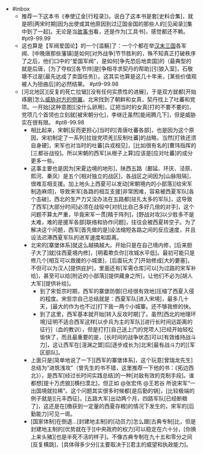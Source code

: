 - #inbox
    - 推荐一下这本书《奉使辽金[行程录]》。说白了这本书是套[史料合集]，就是把[两宋时期]因为出使或其他原因到过辽国金国的那些人的[见闻录][集中到了一起]。无论是当[故事书](https://www.zhihu.com/question/463744231/answer/1928704138)看，还是作为[工具书]，感觉都还不赖。 #pt9-99.99
    - 这也算是【军阀爱国论】的一个[滥觞]了：一个个都在举[汉末三国](https://www.zhihu.com/question/477553189/answer/2058019233)各军阀、[中晚唐那些藩镇]是如何[对外战争]节节胜利的，殊不知真正打破秩序了之后，他们口中的“爱国军阀”，是如何[争先恐后地卖国]的（最典型的就是后唐，[为了夺权][各节帅]是[争相寻求契丹的帮助][引狼入室]，石敬瑭不过是[最先达成了卖国任务]）。这其实也算是这几十年来，[某些价值观被人为扭曲后]的必然结果。 #pt9-99.98
    - [河北地区][反复的死亡拉锯][没有任何实质性的进展]，于是双方就都[开始琢磨]怎么[威胁对方的侧翼](https://www.zhihu.com/question/36030726/answer/85054515)。北宋找到了朝鲜和女真，契丹找上了吐蕃和党项。一开始[这种意图][没什么卵用]，辽把当时的女真[打的不要不要的]，党项几个首领也立刻就[被宋朝分化]，李继迁虽然[能闹腾几下]，但是威胁实在很有限。 #pt8-99.98
        - 相比起来，宋朝[反而更担心]当时的[青唐吐蕃各部]，也是因为这个原因，宋初制定了一系列[拉拢党项羌][反制吐蕃]的战略，当然[打铁还须自身硬]，宋军也对当时的吐蕃[兵戎相见]，[比如很有名的]曹玮指挥的[三都谷战役]。所以宋朝的西军[从根子上算]应该是[应对吐蕃]的成分更多一些。
        - 这事主要也是因为[宋夏边境的地形]，陕西五路（鄜延、环庆、泾原、熙河、秦凤）是五个[相对独立的战区]，各战区之间因为[山脉阻隔]，很难互相支援。加上地头上西夏可以发动[宋朝境内的小部落][给宋军制造麻烦]，导致宋军[各路的相互支援]非常困难，容易被西夏军队[各个击破]，西北的生产力又没办法在五路都[驻扎太多的军队]，这导致了西军[大部分时间]必须在战役中[对抗比自己多好几倍的对手]，这个问题不算太严重，毕竟宋军一贯[精于阵列]，[野战对攻]以少胜多不是太难，难的是援军各部[联络和协作问题]，往往会被西夏转空子。为了解决这个问题，西军[首先做的是]设法缩短各路之间的反应速度，并且设法迟滞西夏军队的进军速度和距离。
        - 北宋的[寨堡体系]就这么越搞越大。开始只是在自己境内修，[后来胆子大了]就[往西夏境内修]，[明着欺负你][攻城水平低]。最初可能只是修几个[相互可以救援的小城堡]，[后面玩大了]开始修成[大的要塞]，不但可以为汉人[提供庇护]，里面还有[军需仓库]可以[为过路的宋军补给]，甚至可以给[附近的小部落][提供藏身之所]，让他们不必为[胡人大军][提供补给]。
            - 到了宋哲宗时期，西军的寨堡防御[已经很有效地]压缩了西夏入侵的程度。宋哲宗自己总结就是：西夏军队[进入宋境]，最多几十天，[最大的作为也不过]打下我一两个小城寨。还不够我修的快。
            - 到了这里，西军基本就开始[转入反攻时期]了。虽然[西北的地理环境]证明不适合西军这样[以步兵为主的军队][进行长时间远距离的征行]（血的教训），但是打打[自己送上门的党项人]已经开始轻松愉快了，而且最重要的是，[长时间的战争状态]可以[有效维持战斗力]，这让西军在[澶渊之盟]后[逐步成长为]北宋[最有战斗力的][军区部队]。
        - 上面只是[简单地说了一下][西军的寨堡体系]，这个玩意[曾瑞龙先生]总结为“进筑浅攻”（曾先生的书不错，这里推荐一下他的书：《拓边西北》），是西军[经过长时间实践总结]的一种[对敌有效的克制手段]。谁都想[提十万虎狼][横扫漠北]，但正如 @张宏伟 @王若谷 所说宋军“一出国境就拉稀”。这个问题其实很多时候都[是后勤的锅]，[比较极端的例子就是][元丰西征]，[五路大军]出动两个月，四路军队[已经断粮了]，这还是在[缴获到一定量的西夏存粮]的情况下发生的，宋军的[后勤能力]可见一斑。
        - [国家体制]在倒退…[封建地主制]的[动员力]怎么跟[古典专制]比，但是封建地主制的[优势就在于][中央政府的权力]可以稳定在六十分，[你换上来头猪][也是半死不活的样子]。不像古典专制在九十五和零分之间[反复横跳]，[具体得多少分][主要取决于][君主的威望和执政能力]。
